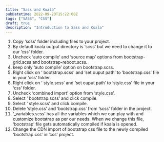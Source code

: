 ```yaml
---
title: "Sass and Koala"
pubDatetime: 2022-09-23T15:22:00Z
tags: ["SASS", "CSS"]
draft: true
description: "Introduction to Sass and Koala"
---
```


1. Copy ‘scss’ folder including files to your project.
2. By default koala output directory is ‘scss’ but we need to change it to our ‘css’ folder.
3. Uncheck ‘auto compile’ and ‘source map’ options from bootstrap-grid.scss and bootstrap-reboot.scss.
4. keep only ‘auto compile’ option on bootstrap.scss.
5. Right click on ‘ bootstrap.scss’ and ‘set ouput path’ to ‘bootstrap.css’ file in your ‘css’ folder.
6. Right click on ‘ style.scss’ and ‘set ouput path’ to ‘style.css’ file in your ‘css’ folder.
7. Uncheck ‘combined import’ option from ‘style.css’.
8. Select ‘ bootstrap.scss’ and click compile.
9. Select ‘ style.scss’ and click compile.
10. Delete ‘style.css’ and ‘bootstrap.css’ from ‘scss’ folder in the project.
11. ‘\_variables.scss’ has all the variables which we can play with and customize bootstrap as per our needs. When we change this file, ‘bootstrap’ file gets automatically compiled if koala is opened.
12. Change the CDN import of bootstrap css file to the newly compiled ‘bootstrap.css’ in ‘css’ project.
